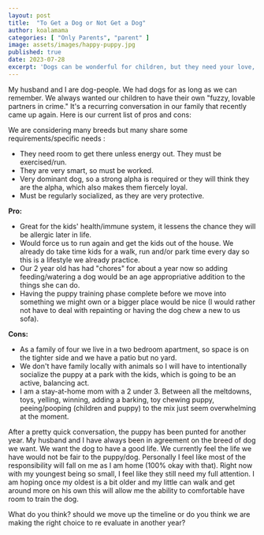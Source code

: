 ```yaml
---
layout: post
title:  "To Get a Dog or Not Get a Dog"
author: koalamama
categories: [ "Only Parents", "parent" ]
image: assets/images/happy-puppy.jpg
published: true
date: 2023-07-28
excerpt: 'Dogs can be wonderful for children, but they need your love, energy, and time, too.'
---
```


My husband and I are dog-people. We had dogs for as long as we can remember. We always wanted our children to have their own "fuzzy, lovable partners in crime." It's a recurring conversation in our family that recently came up again. Here is our current list of pros and cons: 


We are considering many breeds but many share some requirements/specific needs : 

- They need room to get there unless energy out. They must be exercised/run.
- They are very smart, so must be worked.
- Very dominant dog, so a strong alpha is required or they will think they are the alpha, which also makes them fiercely loyal.
- Must be regularly socialized, as they are very protective. 

**Pro:**
- Great for the kids' health/immune system, it lessens the chance they will be allergic later in life. 
- Would force us to run again and get the kids out of the house. We already do take time kids for a walk, run and/or park time every day so this is a lifestyle we already practice.
- Our 2 year old has had "chores" for about a year now so adding feeding/watering a dog would be an age appropriative addition to the things she can do. 
- Having the puppy training phase complete before we move into something we might own or a bigger place would be nice (I would rather not have to deal with repainting or having the dog chew a new to us sofa). 

**Cons:**
- As a family of four we live in a two bedroom apartment, so space is on the tighter side and we have a patio but no yard. 
- We don't have family locally with animals so I will have to intentionally socialize the puppy at a park with the kids, which is going to be an active, balancing act. 
- I am a stay-at-home mom with a 2 under 3. Between all the meltdowns, toys, yelling, winning, adding a barking, toy chewing puppy, peeing/pooping (children and puppy) to the mix just seem overwhelming at the moment.


After a pretty quick conversation, the puppy has been punted for another year. My husband and I have always been in agreement on the breed of dog we want. We want the dog to have a good life. We currently feel the life we have would not be fair to the puppy/dog. Personally I feel like most of the responsibility will fall on me as I am home (100% okay with that). Right now with my youngest being so small, I feel like they still need my full attention. I am hoping once my oldest is a bit older and my little can walk and get around more on his own this will allow me the ability to comfortable have room to train the dog. 

What do you think? should we move up the timeline or do you think we are making the right choice to re evaluate in another year?
